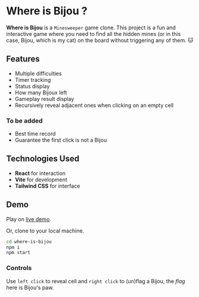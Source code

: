 # Where is Bijou ?

**Where is Bijou** is a `Minesweeper` game clone. This project is a fun and interactive game where you need to find all the hidden mines (or in this case, Bijou, which is my cat) on the board without triggering any of them. 🐱

## Features
- Multiple difficulties
- Timer tracking
- Status display
- How many Bijoux left
- Gameplay result display
- Recursively reveal adjacent ones when clicking on an empty cell

### To be added
- Best time record
- Guarantee the first click is not a Bijou

## Technologies Used
- **React** for interaction
- **Vite** for development
- **Tailwind CSS** for interface

## Demo
Play on [live demo](https://where-is-bijou.vercel.app/).

Or, clone to your local machine.
```bash
cd where-is-bijou
npm i
npm start
```

### Controls
Use `left click` to reveal cell and `right click` to (un)flag a Bijou, the *flag* here is Bijou's paw.

